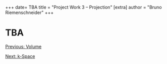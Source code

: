 +++
date= TBA 
title = "Project Work 3 – Projection"
[extra]
author = "Bruno Riemenschneider"
+++

# TBA

[Previous: Volume](../volume) 

[Next: k-Space](../projectiondomain)



